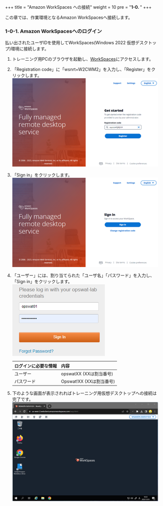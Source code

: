 +++
title = "Amazon WorkSpaces への接続"
weight = 10
pre = "<b>1-0. </b>"
+++

この章では、作業環境となるAmazon WorkSpacesへ接続します。

### 1-0-1. Amazon WorkSpacesへのログイン

払い出されたユーザIDを使用してWorkSpaces(Windows 2022 仮想デスクトップ)環境に接続します。

1. トレーニング用PCのブラウザを起動し、[WorkSpaces](https://us-west-2.webclient.amazonworkspaces.com/login)にアクセスします。

1. 「Registration code」に「wsnrt+W2CWM2」を入力し、「Register」をクリックします。
    ![](/images/lab1/1-0-1_wsregist.png)

1. 「Sign in」をクリックします。
    ![](/images/lab1/1-0-1_wssignin.png)

1. 「ユーザー」には、割り当てられた「ユーザ名」「パスワード」を入力し、「Sign in」をクリックします。
    ![](/images/lab1/1-0-1_wssignin2.png)

    | ログインに必要な情報 | 内容 |
    | ---- | ---- |
    | ユーザー | opswatXX (XXは割当番号) |
    | パスワード | Opswat!XX (XXは割当番号) |

1. 下のような画面が表示されればトレーニング用仮想デスクトップへの接続は完了です。
    ![](/images/lab1/1-0-1_wslogged.png)

